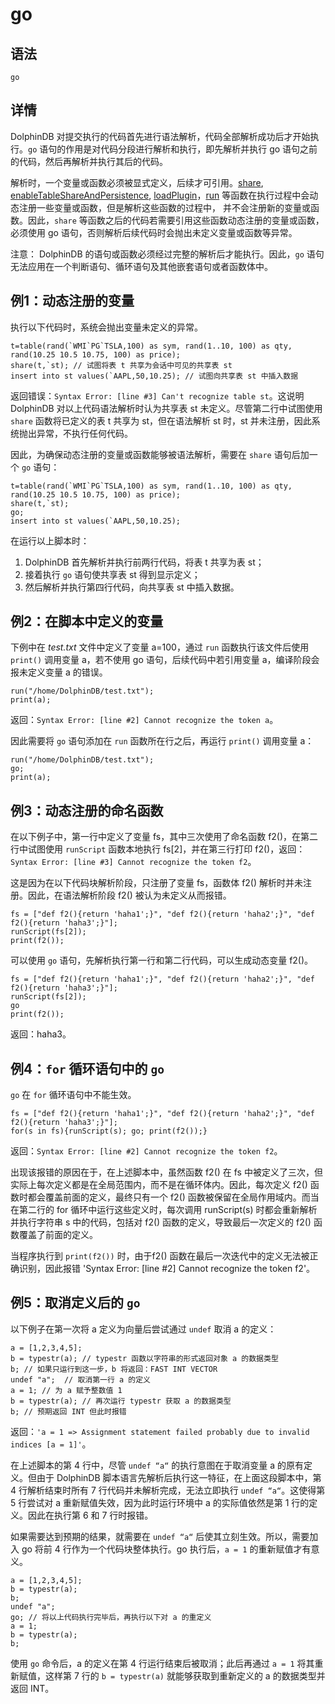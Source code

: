 # go

## 语法

`go`

## 详情

DolphinDB 对提交执行的代码首先进行语法解析，代码全部解析成功后才开始执行。`go`
语句的作用是对代码分段进行解析和执行，即先解析并执行 go 语句之前的代码，然后再解析并执行其后的代码。

解析时，一个变量或函数必须被显式定义，后续才可引用。[share](../../funcs/s/share.md), [enableTableShareAndPersistence](../../funcs/e/enableTableShareAndPersistence.md), [loadPlugin](../../funcs/l/loadPlugin.md)，[run](../../funcs/r/run.md) 等函数在执行过程中会动态注册一些变量或函数，但是解析这些函数的过程中，
并不会注册新的变量或函数。因此，`share` 等函数之后的代码若需要引用这些函数动态注册的变量或函数，必须使用 go
语句，否则解析后续代码时会抛出未定义变量或函数等异常。

注意： DolphinDB
的语句或函数必须经过完整的解析后才能执行。因此，`go` 语句无法应用在一个判断语句、循环语句及其他嵌套语句或者函数体中。

## 例1：动态注册的变量

执行以下代码时，系统会抛出变量未定义的异常。

```
t=table(rand(`WMI`PG`TSLA,100) as sym, rand(1..10, 100) as qty, rand(10.25 10.5 10.75, 100) as price);
share(t,`st); // 试图将表 t 共享为会话中可见的共享表 st
insert into st values(`AAPL,50,10.25); // 试图向共享表 st 中插入数据
```

返回错误：`Syntax Error: [line #3] Can't recognize table st`。这说明 DolphinDB
对以上代码语法解析时认为共享表 st 未定义。尽管第二行中试图使用 `share` 函数将已定义的表 t 共享为 st，但在语法解析 st
时，st 并未注册，因此系统抛出异常，不执行任何代码。

因此，为确保动态注册的变量或函数能够被语法解析，需要在 `share` 语句后加一个
`go` 语句：

```
t=table(rand(`WMI`PG`TSLA,100) as sym, rand(1..10, 100) as qty, rand(10.25 10.5 10.75, 100) as price);
share(t,`st);
go;
insert into st values(`AAPL,50,10.25);
```

在运行以上脚本时：

1. DolphinDB 首先解析并执行前两行代码，将表 t 共享为表 st；
2. 接着执行 `go` 语句使共享表 st 得到显示定义；
3. 然后解析并执行第四行代码，向共享表 st 中插入数据。

## 例2：在脚本中定义的变量

下例中在 *test.txt* 文件中定义了变量 a=100，通过 `run`
函数执行该文件后使用 `print()` 调用变量 a，若不使用 go 语句，后续代码中若引用变量 a，编译阶段会报未定义变量 a
的错误。

```
run("/home/DolphinDB/test.txt");
print(a);
```

返回：`Syntax Error: [line #2] Cannot recognize the token a`。

因此需要将 `go` 语句添加在 `run` 函数所在行之后，再运行
`print()` 调用变量 a：

```
run("/home/DolphinDB/test.txt");
go;
print(a);
```

## 例3：动态注册的命名函数

在以下例子中，第一行中定义了变量 fs，其中三次使用了命名函数 f2()，在第二行中试图使用 `runScript` 函数本地执行
fs[2]，并在第三行打印 f2()，返回：`Syntax Error: [line #3] Cannot recognize the token
f2`。

这是因为在以下代码块解析阶段，只注册了变量 fs，函数体 f2() 解析时并未注册。因此，在语法解析阶段 f2()
被认为未定义从而报错。

```
fs = ["def f2(){return 'haha1';}", "def f2(){return 'haha2';}", "def f2(){return 'haha3';}"];
runScript(fs[2]);
print(f2());
```

可以使用 `go` 语句，先解析执行第一行和第二行代码，可以生成动态变量 f2()。

```
fs = ["def f2(){return 'haha1';}", "def f2(){return 'haha2';}", "def f2(){return 'haha3';}"];
runScript(fs[2]);
go
print(f2());
```

返回：haha3。

## 例4：`for` 循环语句中的 `go`

`go` 在 `for` 循环语句中不能生效。

```
fs = ["def f2(){return 'haha1';}", "def f2(){return 'haha2';}", "def f2(){return 'haha3';}"];
for(s in fs){runScript(s); go; print(f2());}
```

返回：`Syntax Error: [line #2] Cannot recognize the token f2`。

出现该报错的原因在于，在上述脚本中，虽然函数 f2() 在 fs 中被定义了三次，但实际上每次定义都是在全局范围内，而不是在循环体内。因此，每次定义 f2()
函数时都会覆盖前面的定义，最终只有一个 f2() 函数被保留在全局作用域内。而当在第二行的 for 循环中运行这些定义时，每次调用 runScript(s)
时都会重新解析并执行字符串 s 中的代码，包括对 f2() 函数的定义，导致最后一次定义的 f2() 函数覆盖了前面的定义。

当程序执行到 `print(f2())` 时，由于f2() 函数在最后一次迭代中的定义无法被正确识别，因此报错 'Syntax Error:
[line #2] Cannot recognize the token f2'。

## 例5：取消定义后的 `go`

以下例子在第一次将 a 定义为向量后尝试通过 `undef` 取消 a 的定义：

```
a = [1,2,3,4,5];
b = typestr(a); // typestr 函数以字符串的形式返回对象 a 的数据类型
b; // 如果只运行到这一步，b 将返回：FAST INT VECTOR
undef "a";  // 取消第一行 a 的定义
a = 1; // 为 a 赋予整数值 1
b = typestr(a); // 再次运行 typestr 获取 a 的数据类型
b; // 预期返回 INT 但此时报错
```

返回：`'a = 1 => Assignment statement failed probably due to invalid indices [a =
1]'`。

在上述脚本的第 4 行中，尽管 `undef “a“` 的执行意图在于取消变量 a 的原有定义。但由于 DolphinDB
脚本语言先解析后执行这一特征，在上面这段脚本中，第 4 行解析结束时所有 7 行代码并未解析完成，无法立即执行 `undef
“a“`。这使得第 5 行尝试对 a 重新赋值失效，因为此时运行环境中 a 的实际值依然是第 1 行的定义。因此在执行第 6 和 7 行时报错。

如果需要达到预期的结果，就需要在 `undef “a“` 后使其立刻生效。所以，需要加入 go 将前 4 行作为一个代码块整体执行。go
执行后，`a = 1` 的重新赋值才有意义。

```
a = [1,2,3,4,5];
b = typestr(a);
b;
undef "a";
go; // 将以上代码执行完毕后，再执行以下对 a 的重定义
a = 1;
b = typestr(a);
b;
```

使用 `go` 命令后，a 的定义在第 4 行运行结束后被取消；此后再通过 `a = 1`
将其重新赋值，这样第 7 行的 `b = typestr(a)` 就能够获取到重新定义的 a 的数据类型并返回 INT。

